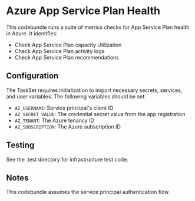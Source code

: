 # Azure App Service Plan Health
This codebundle runs a suite of metrics checks for App Service Plan health in Azure. It identifies:
- Check App Service Plan capacity Utilization
- Check App Service Plan activity logs
- Check App Service Plan recommendations

## Configuration

The TaskSet requires initialization to import necessary secrets, services, and user variables. The following variables should be set:

- `AZ_USERNAME`: Service principal's client ID
- `AZ_SECRET_VALUE`: The credential secret value from the app registration
- `AZ_TENANT`: The Azure tenancy ID
- `AZ_SUBSCRIPTION`: The Azure subscription ID

## Testing 
See the .test directory for infrastructure test code. 

## Notes

This codebundle assumes the service principal authentication flow